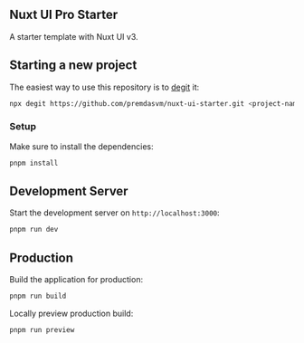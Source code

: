 ## Nuxt UI Pro Starter

A starter template with Nuxt UI v3.

## Starting a new project

The easiest way to use this repository is to [degit](https://github.com/Rich-Harris/degit) it:

```bash
npx degit https://github.com/premdasvm/nuxt-ui-starter.git <project-name>
```

### Setup

Make sure to install the dependencies:

```bash
pnpm install
```

## Development Server

Start the development server on `http://localhost:3000`:

```bash
pnpm run dev
```

## Production

Build the application for production:

```bash
pnpm run build
```

Locally preview production build:

```bash
pnpm run preview
```

